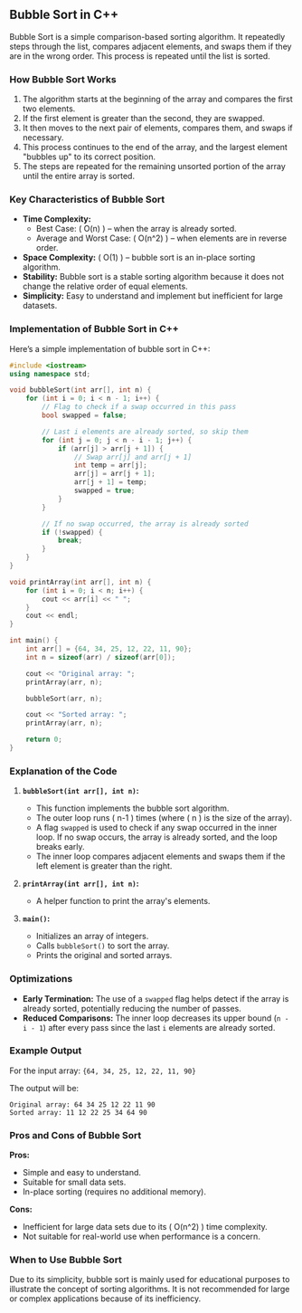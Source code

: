 ## Bubble Sort in C++

Bubble Sort is a simple comparison-based sorting algorithm. It repeatedly steps through the list, compares adjacent elements, and swaps them if they are in the wrong order. This process is repeated until the list is sorted.

### How Bubble Sort Works

1. The algorithm starts at the beginning of the array and compares the first two elements.
2. If the first element is greater than the second, they are swapped.
3. It then moves to the next pair of elements, compares them, and swaps if necessary.
4. This process continues to the end of the array, and the largest element "bubbles up" to its correct position.
5. The steps are repeated for the remaining unsorted portion of the array until the entire array is sorted.

### Key Characteristics of Bubble Sort

- **Time Complexity:** 
  - Best Case: \( O(n) \) – when the array is already sorted.
  - Average and Worst Case: \( O(n^2) \) – when elements are in reverse order.
- **Space Complexity:** \( O(1) \) – bubble sort is an in-place sorting algorithm.
- **Stability:** Bubble sort is a stable sorting algorithm because it does not change the relative order of equal elements.
- **Simplicity:** Easy to understand and implement but inefficient for large datasets.

### Implementation of Bubble Sort in C++

Here’s a simple implementation of bubble sort in C++:

```cpp
#include <iostream>
using namespace std;

void bubbleSort(int arr[], int n) {
    for (int i = 0; i < n - 1; i++) {
        // Flag to check if a swap occurred in this pass
        bool swapped = false;

        // Last i elements are already sorted, so skip them
        for (int j = 0; j < n - i - 1; j++) {
            if (arr[j] > arr[j + 1]) {
                // Swap arr[j] and arr[j + 1]
                int temp = arr[j];
                arr[j] = arr[j + 1];
                arr[j + 1] = temp;
                swapped = true;
            }
        }

        // If no swap occurred, the array is already sorted
        if (!swapped) {
            break;
        }
    }
}

void printArray(int arr[], int n) {
    for (int i = 0; i < n; i++) {
        cout << arr[i] << " ";
    }
    cout << endl;
}

int main() {
    int arr[] = {64, 34, 25, 12, 22, 11, 90};
    int n = sizeof(arr) / sizeof(arr[0]);

    cout << "Original array: ";
    printArray(arr, n);

    bubbleSort(arr, n);

    cout << "Sorted array: ";
    printArray(arr, n);

    return 0;
}
```

### Explanation of the Code

1. **`bubbleSort(int arr[], int n)`:**
   - This function implements the bubble sort algorithm.
   - The outer loop runs \( n-1 \) times (where \( n \) is the size of the array).
   - A flag `swapped` is used to check if any swap occurred in the inner loop. If no swap occurs, the array is already sorted, and the loop breaks early.
   - The inner loop compares adjacent elements and swaps them if the left element is greater than the right.

2. **`printArray(int arr[], int n)`:**
   - A helper function to print the array's elements.

3. **`main()`:**
   - Initializes an array of integers.
   - Calls `bubbleSort()` to sort the array.
   - Prints the original and sorted arrays.

### Optimizations

- **Early Termination:** The use of a `swapped` flag helps detect if the array is already sorted, potentially reducing the number of passes.
- **Reduced Comparisons:** The inner loop decreases its upper bound (`n - i - 1`) after every pass since the last `i` elements are already sorted.

### Example Output

For the input array: `{64, 34, 25, 12, 22, 11, 90}`

The output will be:

```
Original array: 64 34 25 12 22 11 90 
Sorted array: 11 12 22 25 34 64 90 
```

### Pros and Cons of Bubble Sort

**Pros:**
- Simple and easy to understand.
- Suitable for small data sets.
- In-place sorting (requires no additional memory).

**Cons:**
- Inefficient for large data sets due to its \( O(n^2) \) time complexity.
- Not suitable for real-world use when performance is a concern.

### When to Use Bubble Sort

Due to its simplicity, bubble sort is mainly used for educational purposes to illustrate the concept of sorting algorithms. It is not recommended for large or complex applications because of its inefficiency.